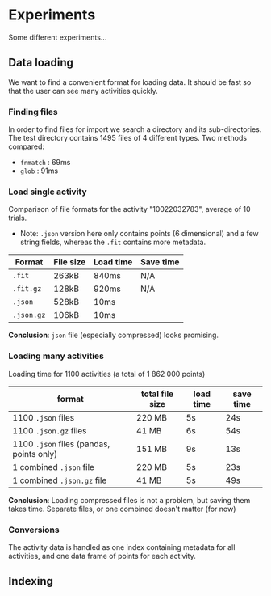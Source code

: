 # Experiments

Some different experiments...

## Data loading

We want to find a convenient format for loading data. It should be fast so that the user can see many activities quickly.

### Finding files

In order to find files for import we search a directory and its sub-directories. The test directory contains 1495 files of 4 different types. Two methods compared:

-   `fnmatch` : 69ms
-   `glob` : 91ms

### Load single activity

Comparison of file formats for the activity "10022032783", average of 10 trials.

-   Note: `.json` version here only contains points (6 dimensional) and a few string fields, whereas the `.fit` contains more metadata.

| Format     | File size | Load time | Save time |
|------------|-----------|-----------|-----------|
| `.fit`     | 263kB     | 840ms     | N/A       |
| `.fit.gz`  | 128kB     | 920ms     | N/A       |
| `.json`    | 528kB     | 10ms      |           |
| `.json.gz` | 106kB     | 10ms      |           |

**Conclusion**: `json` file (especially compressed) looks promising.

### Loading many activities

Loading time for 1100 activities (a total of 1 862 000 points)

| format                                   | total file size | load time | save time |
|---------------------------|---------------|---------------|---------------|
| 1100 `.json` files                       | 220 MB          | 5s        | 24s       |
| 1100 `.json.gz` files                    | 41 MB           | 6s        | 54s       |
| 1100 `.json` files (pandas, points only) | 151 MB          | 9s        | 13s       |
| 1 combined `.json` file                  | 220 MB          | 5s        | 23s       |
| 1 combined `.json.gz` file               | 41 MB           | 5s        | 49s       |

**Conclusion**: Loading compressed files is not a problem, but saving them takes time. Separate files, or one combined doesn't matter (for now)

### Conversions

The activity data is handled as one index containing metadata for all activities, and one data frame of points for each activity.

## Indexing